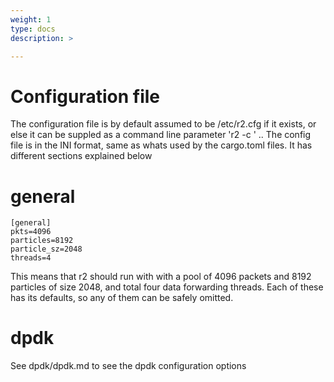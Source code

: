 ```yaml
---
weight: 1
type: docs
description: >

---
```


# Configuration file

The configuration file is by default assumed to be /etc/r2.cfg if it exists, or else it can be suppled as a command line parameter 'r2 -c <config file>' .. The config file is in the INI format, same as whats used by the cargo.toml files. It has different sections explained below

# general

```
[general]
pkts=4096
particles=8192
particle_sz=2048
threads=4
```

This means that r2 should run with with a pool of 4096 packets and 8192 particles of size 2048, and total four data forwarding threads. Each of these has its defaults, so any of them can be safely omitted.

# dpdk

See dpdk/dpdk.md to see the dpdk configuration options
